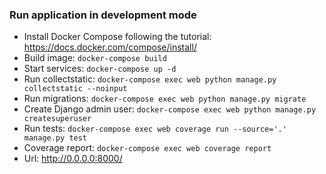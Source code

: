 ### Run application in development mode
* Install Docker Compose following the tutorial: https://docs.docker.com/compose/install/
* Build image: `docker-compose build`
* Start services: `docker-compose up -d`
* Run collectstatic: `docker-compose exec web python manage.py collectstatic --noinput`
* Run migrations: `docker-compose exec web python manage.py migrate`
* Create Django admin user: `docker-compose exec web python manage.py createsuperuser`
* Run tests: `docker-compose exec web coverage run --source='.' manage.py test`
* Coverage report: `docker-compose exec web coverage report`
* Url: http://0.0.0.0:8000/
